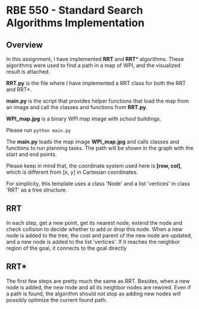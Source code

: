 # RBE 550 - Standard Search Algorithms Implementation

## Overview

In this assignment, I have implemented **RRT** and **RRT*** algorithms. These algorithms were used to find a path in a map of WPI, and the visualized result is attached.

**RRT.py** is the file where I have implemented a RRT class for both the RRT and RRT*.

**main.py** is the script that provides helper functions that load the map from an image and call the classes and functions from **RRT.py**.

**WPI_map.jpg** is a binary WPI map image with school buildings.

Please run
`python main.py`

The **main.py** loads the map image **WPI_map.jpg** and calls classes and functions to run planning tasks. The path will be shown in the graph with the start and end points.

Please keep in mind that, the coordinate system used here is **[row, col]**, which is different from [x, y] in Cartesian coordinates. 

For simplicity, this template uses a class 'Node' and a list 'vertices' in class 'RRT' as a tree structure.

## RRT

In each step, get a new point, get its nearest node, extend the node and check collision to decide whether to add or drop this node. When a new node is added to the tree, the cost and parent of the new node are updated, and a new node is added to the list 'vertices'. If it reaches the neighbor region of the goal, it connects to the goal directly

## RRT*

The first few steps are pretty much the same as RRT. Besides, when a new node is added, the new node and all its neighbor nodes are rewired. Even if a path is found, the algorithm should not stop as adding new nodes will possibly optimize the current found path.
  

